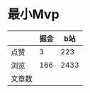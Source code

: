 # 最小Mvp

|        | 掘金 | b站  |
| ------ | ---- | ---- |
| 点赞   | 3    |  223   |
| 浏览   | 166    |  2433    |
| 文章数 |     |     |

